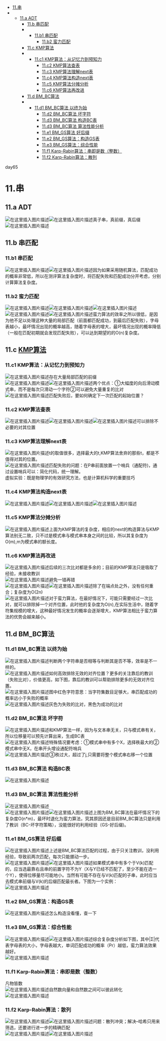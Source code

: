 - [11.串](https://blog.csdn.net/xiaodidadada/article/details/111375771#11_2)
- - [11.a ADT](https://blog.csdn.net/xiaodidadada/article/details/111375771#11a_ADT_3)
    - [11.b 串匹配](https://blog.csdn.net/xiaodidadada/article/details/111375771#11b__6)
    - - [11.b1 串匹配](https://blog.csdn.net/xiaodidadada/article/details/111375771#11b1__7)
        - [11.b2 蛮力匹配](https://blog.csdn.net/xiaodidadada/article/details/111375771#11b2__9)
    - [11.c KMP算法](https://blog.csdn.net/xiaodidadada/article/details/111375771#11c_KMP_11)
    - - [11.c1 KMP算法：从记忆力到预知力](https://blog.csdn.net/xiaodidadada/article/details/111375771#11c1_KMP_12)
        - [11.c2 KMP算法查表](https://blog.csdn.net/xiaodidadada/article/details/111375771#11c2_KMP_16)
        - [11.c3 KMP算法理解next表](https://blog.csdn.net/xiaodidadada/article/details/111375771#11c3_KMPnext_18)
        - [11.c4 KMP算法构造next表](https://blog.csdn.net/xiaodidadada/article/details/111375771#11c4_KMPnext_22)
        - [11.c5 KMP算法分摊分析](https://blog.csdn.net/xiaodidadada/article/details/111375771#11c5_KMP_24)
        - [11.c6 KMP算法再改进](https://blog.csdn.net/xiaodidadada/article/details/111375771#11c6_KMP_26)
    - [11.d BM\_BC算法](https://blog.csdn.net/xiaodidadada/article/details/111375771#11d_BM_BC_31)
    - - [11.d1 BM\_BC算法 以终为始](https://blog.csdn.net/xiaodidadada/article/details/111375771#11d1_BM_BC__32)
        - [11.d2 BM\_BC算法 坏字符](https://blog.csdn.net/xiaodidadada/article/details/111375771#11d2_BM_BC__37)
        - [11.d3 BM\_BC算法 构造BC表](https://blog.csdn.net/xiaodidadada/article/details/111375771#11d3_BM_BC_BC_41)
        - [11.d3 BM\_BC算法 算法性能分析](https://blog.csdn.net/xiaodidadada/article/details/111375771#11d3_BM_BC__43)
        - [11.e1 BM\_GS算法 好后缀](https://blog.csdn.net/xiaodidadada/article/details/111375771#11e1_BM_GS__47)
        - [11.e2 BM\_GS算法：构造GS表](https://blog.csdn.net/xiaodidadada/article/details/111375771#11e2_BM_GSGS_51)
        - [11.e3 BM\_GS算法：综合性能](https://blog.csdn.net/xiaodidadada/article/details/111375771#11e3_BM_GS_53)
        - [11.f1 Karp-Rabin算法：串即是数（整数）](https://blog.csdn.net/xiaodidadada/article/details/111375771#11f1_KarpRabin_56)
        - [11.f2 Karp-Rabin算法：散列](https://blog.csdn.net/xiaodidadada/article/details/111375771#11f2_KarpRabin_60)

  

day65

# 11.串

## 11.a ADT

![在这里插入图片描述](res/11.串/watermark,type_ZmFuZ3poZW5naGVpdGk,shadow_10,text_aHR0cHM6Ly9ibG9nLmNzZG4ubmV0L3hpYW9kaWRhZGFkYQ==,size_16,color_FFFFFF,t_70.png)![在这里插入图片描述](https://img-blog.csdnimg.cn/20201218160542658.png?x-oss-process=image/watermark,type_ZmFuZ3poZW5naGVpdGk,shadow_10,text_aHR0cHM6Ly9ibG9nLmNzZG4ubmV0L3hpYW9kaWRhZGFkYQ==,size_16,color_FFFFFF,t_70)真子串，真前缀，真后缀  
![在这里插入图片描述](res/11.串/watermark,type_ZmFuZ3poZW5naGVpdGk,shadow_10,text_aHR0cHM6Ly9ibG9nLmNzZG4ubmV0L3hpYW9kaWRhZGFkYQ==,size_16,color_FFFFFF,t_70-16520577176451028.png)

## 11.b 串匹配

### 11.b1 串匹配

![在这里插入图片描述](res/11.串/watermark,type_ZmFuZ3poZW5naGVpdGk,shadow_10,text_aHR0cHM6Ly9ibG9nLmNzZG4ubmV0L3hpYW9kaWRhZGFkYQ==,size_16,color_FFFFFF,t_70-16520577176451029.png)![在这里插入图片描述](https://img-blog.csdnimg.cn/20201218165529732.png?x-oss-process=image/watermark,type_ZmFuZ3poZW5naGVpdGk,shadow_10,text_aHR0cHM6Ly9ibG9nLmNzZG4ubmV0L3hpYW9kaWRhZGFkYQ==,size_16,color_FFFFFF,t_70)因为如果采用随机算法，匹配成功的概率非常低，所以在测评算法复杂度时，将匹配失败和匹配成功分开考虑，分别计算算法复杂度。

### 11.b2 蛮力匹配

![在这里插入图片描述](res/11.串/watermark,type_ZmFuZ3poZW5naGVpdGk,shadow_10,text_aHR0cHM6Ly9ibG9nLmNzZG4ubmV0L3hpYW9kaWRhZGFkYQ==,size_16,color_FFFFFF,t_70-16520577176451031.png)![在这里插入图片描述](https://img-blog.csdnimg.cn/2020121817522626.png?x-oss-process=image/watermark,type_ZmFuZ3poZW5naGVpdGk,shadow_10,text_aHR0cHM6Ly9ibG9nLmNzZG4ubmV0L3hpYW9kaWRhZGFkYQ==,size_16,color_FFFFFF,t_70)![在这里插入图片描述](res/11.串/watermark,type_ZmFuZ3poZW5naGVpdGk,shadow_10,text_aHR0cHM6Ly9ibG9nLmNzZG4ubmV0L3hpYW9kaWRhZGFkYQ==,size_16,color_FFFFFF,t_70-16520577176451033.png)![在这里插入图片描述](https://img-blog.csdnimg.cn/20201218180150257.png?x-oss-process=image/watermark,type_ZmFuZ3poZW5naGVpdGk,shadow_10,text_aHR0cHM6Ly9ibG9nLmNzZG4ubmV0L3hpYW9kaWRhZGFkYQ==,size_16,color_FFFFFF,t_70)![在这里插入图片描述](res/11.串/watermark,type_ZmFuZ3poZW5naGVpdGk,shadow_10,text_aHR0cHM6Ly9ibG9nLmNzZG4ubmV0L3hpYW9kaWRhZGFkYQ==,size_16,color_FFFFFF,t_70-16520577176451035.png)蛮力算法的效率之所以很低，是因为他不足以处理这种大量的局部匹配（前面都匹配成功，到最后匹配失败），字母表越小，最坏情况出现的概率越高，随着字母表的增大，最坏情况出现的概率降低（一般在匹配初期就会发现匹配失败），可以达到期望的的O(n)复杂度。

## 11.c [KMP算法](https://so.csdn.net/so/search?q=KMP%E7%AE%97%E6%B3%95&spm=1001.2101.3001.7020)

### 11.c1 KMP算法：从记忆力到预知力

![在这里插入图片描述](res/11.串/watermark,type_ZmFuZ3poZW5naGVpdGk,shadow_10,text_aHR0cHM6Ly9ibG9nLmNzZG4ubmV0L3hpYW9kaWRhZGFkYQ==,size_16,color_FFFFFF,t_70-16520577176461036.png)存在大量局部匹配的前缀  
![在这里插入图片描述](res/11.串/watermark,type_ZmFuZ3poZW5naGVpdGk,shadow_10,text_aHR0cHM6Ly9ibG9nLmNzZG4ubmV0L3hpYW9kaWRhZGFkYQ==,size_16,color_FFFFFF,t_70-16520577176461037.png)![在这里插入图片描述](res/11.串/watermark,type_ZmFuZ3poZW5naGVpdGk,shadow_10,text_aHR0cHM6Ly9ibG9nLmNzZG4ubmV0L3hpYW9kaWRhZGFkYQ==,size_16,color_FFFFFF,t_70-16520577176461038.png)两个优点：①大幅度的向后滑动模式串，而不是每次只滑动一个字符②可以避免大量重复的比对  
![在这里插入图片描述](res/11.串/watermark,type_ZmFuZ3poZW5naGVpdGk,shadow_10,text_aHR0cHM6Ly9ibG9nLmNzZG4ubmV0L3hpYW9kaWRhZGFkYQ==,size_16,color_FFFFFF,t_70-16520577176461039.png)匹配失败后，要如何确定下一次匹配的起始位置？

### 11.c2 KMP算法查表

![在这里插入图片描述](res/11.串/watermark,type_ZmFuZ3poZW5naGVpdGk,shadow_10,text_aHR0cHM6Ly9ibG9nLmNzZG4ubmV0L3hpYW9kaWRhZGFkYQ==,size_16,color_FFFFFF,t_70-16520577176461040.png)![在这里插入图片描述](res/11.串/watermark,type_ZmFuZ3poZW5naGVpdGk,shadow_10,text_aHR0cHM6Ly9ibG9nLmNzZG4ubmV0L3hpYW9kaWRhZGFkYQ==,size_16,color_FFFFFF,t_70-16520577176461041.png)![在这里插入图片描述](res/11.串/watermark,type_ZmFuZ3poZW5naGVpdGk,shadow_10,text_aHR0cHM6Ly9ibG9nLmNzZG4ubmV0L3hpYW9kaWRhZGFkYQ==,size_16,color_FFFFFF,t_70-16520577176461042.png)可以排除不必要的对其位置

### 11.c3 KMP算法理解next表

![在这里插入图片描述](res/11.串/watermark,type_ZmFuZ3poZW5naGVpdGk,shadow_10,text_aHR0cHM6Ly9ibG9nLmNzZG4ubmV0L3hpYW9kaWRhZGFkYQ==,size_16,color_FFFFFF,t_70-16520577176461043.png)t的取值很多，选择最大的t,KMP算法舍弃的那些t，都是不值得对其的位置。  
![在这里插入图片描述](res/11.串/watermark,type_ZmFuZ3poZW5naGVpdGk,shadow_10,text_aHR0cHM6Ly9ibG9nLmNzZG4ubmV0L3hpYW9kaWRhZGFkYQ==,size_16,color_FFFFFF,t_70-16520577176461044.png)匹配失败的问题：在P串前面放置一个哨兵（通配符)，通过设置哨兵可以：简化代码，统一理解。  
虚拟实验：既是物理学的有效研究方法，也是计算机科学的重要技巧

### 11.c4 KMP算法构造next表

![在这里插入图片描述](https://img-blog.csdnimg.cn/2020123017144394.png?x-oss-process=image/watermark,type_ZmFuZ3poZW5naGVpdGk,shadow_10,text_aHR0cHM6Ly9ibG9nLmNzZG4ubmV0L3hpYW9kaWRhZGFkYQ==,size_16,color_FFFFFF,t_70)![在这里插入图片描述](https://img-blog.csdnimg.cn/20201230174255801.png?x-oss-process=image/watermark,type_ZmFuZ3poZW5naGVpdGk,shadow_10,text_aHR0cHM6Ly9ibG9nLmNzZG4ubmV0L3hpYW9kaWRhZGFkYQ==,size_16,color_FFFFFF,t_70)![在这里插入图片描述](res/11.串/watermark,type_ZmFuZ3poZW5naGVpdGk,shadow_10,text_aHR0cHM6Ly9ibG9nLmNzZG4ubmV0L3hpYW9kaWRhZGFkYQ==,size_16,color_FFFFFF,t_70-16520577176471047.png)

### 11.c5 KMP算法分摊分析

![在这里插入图片描述](https://img-blog.csdnimg.cn/20201230200538537.png?x-oss-process=image/watermark,type_ZmFuZ3poZW5naGVpdGk,shadow_10,text_aHR0cHM6Ly9ibG9nLmNzZG4ubmV0L3hpYW9kaWRhZGFkYQ==,size_16,color_FFFFFF,t_70)上面为KMP算法的复杂度，相应的next的构造算法与KMP算法别无二致，只不过是模式串与模式串本身之间的比较，所以其复杂度为O(m),m为模式串的额长度。

### 11.c6 KMP算法再改进

![在这里插入图片描述](res/11.串/watermark,type_ZmFuZ3poZW5naGVpdGk,shadow_10,text_aHR0cHM6Ly9ibG9nLmNzZG4ubmV0L3hpYW9kaWRhZGFkYQ==,size_16,color_FFFFFF,t_70-16520577176471049.png)后续的三次比对都是多余的；目前的KMP算法只是吸取了经验，未接收教训  
![在这里插入图片描述](https://img-blog.csdnimg.cn/2020123020270827.png?x-oss-process=image/watermark,type_ZmFuZ3poZW5naGVpdGk,shadow_10,text_aHR0cHM6Ly9ibG9nLmNzZG4ubmV0L3hpYW9kaWRhZGFkYQ==,size_16,color_FFFFFF,t_70)避免一错再错  
![在这里插入图片描述](res/11.串/watermark,type_ZmFuZ3poZW5naGVpdGk,shadow_10,text_aHR0cHM6Ly9ibG9nLmNzZG4ubmV0L3hpYW9kaWRhZGFkYQ==,size_16,color_FFFFFF,t_70-16520577176471051.png)![在这里插入图片描述](res/11.串/watermark,type_ZmFuZ3poZW5naGVpdGk,shadow_10,text_aHR0cHM6Ly9ibG9nLmNzZG4ubmV0L3hpYW9kaWRhZGFkYQ==,size_16,color_FFFFFF,t_70-16520577176471052.png)除了在端点处之外，没有任何重合；复杂度为O(2n)  
![在这里插入图片描述](res/11.串/watermark,type_ZmFuZ3poZW5naGVpdGk,shadow_10,text_aHR0cHM6Ly9ibG9nLmNzZG4ubmV0L3hpYW9kaWRhZGFkYQ==,size_16,color_FFFFFF,t_70-16520577176471053.png)对于蛮力算法，在最好情况下，可能只需要经过一次比对，就可以排除掉一个对齐位置，此时他的复杂度为O(n),在实际生活中，随着字符集规模的增大，这种最好情况发生的概率会逐渐增大，KMP算法相比于蛮力算法的优势会越来越小。

## 11.d BM\_BC算法

### 11.d1 BM\_BC算法 以终为始

![在这里插入图片描述](res/11.串/watermark,type_ZmFuZ3poZW5naGVpdGk,shadow_10,text_aHR0cHM6Ly9ibG9nLmNzZG4ubmV0L3hpYW9kaWRhZGFkYQ==,size_16,color_FFFFFF,t_70-16520577176471054.png)判断两个字符串是否相等与判断其是否不等，效率是不一样的。  
![在这里插入图片描述](res/11.串/watermark,type_ZmFuZ3poZW5naGVpdGk,shadow_10,text_aHR0cHM6Ly9ibG9nLmNzZG4ubmV0L3hpYW9kaWRhZGFkYQ==,size_16,color_FFFFFF,t_70-16520577176471055.png)如何高效排除无效的对齐位置？更多的关注靠后的教训（失败比对），价值更高，如下图，靠后的教训可以帮助排除更多的无效对齐位置。  
![在这里插入图片描述](res/11.串/watermark,type_ZmFuZ3poZW5naGVpdGk,shadow_10,text_aHR0cHM6Ly9ibG9nLmNzZG4ubmV0L3hpYW9kaWRhZGFkYQ==,size_16,color_FFFFFF,t_70-16520577176471056-16520577176521108)图中红色字符意思：当字符集数目足够大，串匹配成功的概率远小于失败的概率  
![在这里插入图片描述](res/11.串/watermark,type_ZmFuZ3poZW5naGVpdGk,shadow_10,text_aHR0cHM6Ly9ibG9nLmNzZG4ubmV0L3hpYW9kaWRhZGFkYQ==,size_16,color_FFFFFF,t_70-16520577176471057-16520577176521109)灰色为失败的比对，黑色为成功的比对

### 11.d2 BM\_BC算法 坏字符

![在这里插入图片描述](res/11.串/watermark,type_ZmFuZ3poZW5naGVpdGk,shadow_10,text_aHR0cHM6Ly9ibG9nLmNzZG4ubmV0L3hpYW9kaWRhZGFkYQ==,size_16,color_FFFFFF,t_70-16520577176471058.png)和KMP算法一样，因为与文本串无关，只与模式串有关，所以位移量可以预先计算出来，生成BC表  
![在这里插入图片描述](res/11.串/watermark,type_ZmFuZ3poZW5naGVpdGk,shadow_10,text_aHR0cHM6Ly9ibG9nLmNzZG4ubmV0L3hpYW9kaWRhZGFkYQ==,size_16,color_FFFFFF,t_70-16520577176471059.png)特殊情况要考虑：①模式串中有多个X，选择秩最大的②模式串中无X，在串开头增设通配符哨兵  
![在这里插入图片描述](res/11.串/watermark,type_ZmFuZ3poZW5naGVpdGk,shadow_10,text_aHR0cHM6Ly9ibG9nLmNzZG4ubmV0L3hpYW9kaWRhZGFkYQ==,size_16,color_FFFFFF,t_70-16520577176471060.png)③秩过大，超过了j,只需要将整个模式串右移一个位置

### 11.d3 BM\_BC算法 构造BC表

![在这里插入图片描述](https://img-blog.csdnimg.cn/2021030311025930.png?x-oss-process=image/watermark,type_ZmFuZ3poZW5naGVpdGk,shadow_10,text_aHR0cHM6Ly9ibG9nLmNzZG4ubmV0L3hpYW9kaWRhZGFkYQ==,size_16,color_FFFFFF,t_70)

### 11.d3 BM\_BC算法 算法性能分析

![在这里插入图片描述](res/11.串/2021030311073687.png)  
![在这里插入图片描述](https://img-blog.csdnimg.cn/20210303110916725.png?x-oss-process=image/watermark,type_ZmFuZ3poZW5naGVpdGk,shadow_10,text_aHR0cHM6Ly9ibG9nLmNzZG4ubmV0L3hpYW9kaWRhZGFkYQ==,size_16,color_FFFFFF,t_70)![在这里插入图片描述](https://img-blog.csdnimg.cn/20210303111552689.png?x-oss-process=image/watermark,type_ZmFuZ3poZW5naGVpdGk,shadow_10,text_aHR0cHM6Ly9ibG9nLmNzZG4ubmV0L3hpYW9kaWRhZGFkYQ==,size_16,color_FFFFFF,t_70)上图为BM\_BC算法在最坏情况下的复杂度O(n\*m)，最坏时退化为蛮力算法，究其原因还是目前BM\_BC算法只是利用了教训（BC-坏字符策略），没能很好的利用经验（GS-好后缀)。

### 11.e1 BM\_GS算法 好后缀

![在这里插入图片描述](res/11.串/watermark,type_ZmFuZ3poZW5naGVpdGk,shadow_10,text_aHR0cHM6Ly9ibG9nLmNzZG4ubmV0L3hpYW9kaWRhZGFkYQ==,size_16,color_FFFFFF,t_70-16520577176481064-16520577176521117)上述是BM\_BC算法匹配的过程，由于只关注教训，没利用经验，导致前两次匹配，每次只能挪动一步。  
![在这里插入图片描述](res/11.串/watermark,type_ZmFuZ3poZW5naGVpdGk,shadow_10,text_aHR0cHM6Ly9ibG9nLmNzZG4ubmV0L3hpYW9kaWRhZGFkYQ==,size_16,color_FFFFFF,t_70-16520577176481065.png)![在这里插入图片描述](res/11.串/watermark,type_ZmFuZ3poZW5naGVpdGk,shadow_10,text_aHR0cHM6Ly9ibG9nLmNzZG4ubmV0L3hpYW9kaWRhZGFkYQ==,size_16,color_FFFFFF,t_70-16520577176481066.png)如果模式串中有多个于V(k)匹配的，应当选最靠右且串的前置字符不为Y（X与Y已经不匹配了，至少不能在选一个Y），使得位移量尽可能地小。当然有可能不存在与V(k)匹配的子串，此时应当去模式串前缀与V(k)的后缀匹配最长者。下图为一个实例：  
![在这里插入图片描述](res/11.串/watermark,type_ZmFuZ3poZW5naGVpdGk,shadow_10,text_aHR0cHM6Ly9ibG9nLmNzZG4ubmV0L3hpYW9kaWRhZGFkYQ==,size_16,color_FFFFFF,t_70-16520577176481067.png)

### 11.e2 BM\_GS算法：构造GS表

![在这里插入图片描述](res/11.串/watermark,type_ZmFuZ3poZW5naGVpdGk,shadow_10,text_aHR0cHM6Ly9ibG9nLmNzZG4ubmV0L3hpYW9kaWRhZGFkYQ==,size_16,color_FFFFFF,t_70-16520577176481068.png)怎么构造没看懂，查一下

### 11.e3 BM\_GS算法：综合性能

![在这里插入图片描述](res/11.串/watermark,type_ZmFuZ3poZW5naGVpdGk,shadow_10,text_aHR0cHM6Ly9ibG9nLmNzZG4ubmV0L3hpYW9kaWRhZGFkYQ==,size_16,color_FFFFFF,t_70-16520577176481069.png)![在这里插入图片描述](res/11.串/watermark,type_ZmFuZ3poZW5naGVpdGk,shadow_10,text_aHR0cHM6Ly9ibG9nLmNzZG4ubmV0L3hpYW9kaWRhZGFkYQ==,size_16,color_FFFFFF,t_70-16520577176481070.png)综合复杂度分析如下图，其中|Σ|代表字母表的大小，字母表越大，单词匹配成功的概率（Pr）越低，蛮力算法效果越好。  
![在这里插入图片描述](res/11.串/watermark,type_ZmFuZ3poZW5naGVpdGk,shadow_10,text_aHR0cHM6Ly9ibG9nLmNzZG4ubmV0L3hpYW9kaWRhZGFkYQ==,size_16,color_FFFFFF,t_70-16520577176481071.png)

### 11.f1 Karp-Rabin算法：串即是数（整数）

凡物皆数  
![在这里插入图片描述](https://img-blog.csdnimg.cn/20210507210336716.png?x-oss-process=image/watermark,type_ZmFuZ3poZW5naGVpdGk,shadow_10,text_aHR0cHM6Ly9ibG9nLmNzZG4ubmV0L3hpYW9kaWRhZGFkYQ==,size_16,color_FFFFFF,t_70)自然数向量和自然数之间可以彼此转化  
![在这里插入图片描述](https://img-blog.csdnimg.cn/20210507213108912.png?x-oss-process=image/watermark,type_ZmFuZ3poZW5naGVpdGk,shadow_10,text_aHR0cHM6Ly9ibG9nLmNzZG4ubmV0L3hpYW9kaWRhZGFkYQ==,size_16,color_FFFFFF,t_70)

### 11.f2 Karp-Rabin算法：散列

![在这里插入图片描述](res/11.串/watermark,type_ZmFuZ3poZW5naGVpdGk,shadow_10,text_aHR0cHM6Ly9ibG9nLmNzZG4ubmV0L3hpYW9kaWRhZGFkYQ==,size_16,color_FFFFFF,t_70-16520577176481074.png)![在这里插入图片描述](https://img-blog.csdnimg.cn/20210507213947483.png?x-oss-process=image/watermark,type_ZmFuZ3poZW5naGVpdGk,shadow_10,text_aHR0cHM6Ly9ibG9nLmNzZG4ubmV0L3hpYW9kaWRhZGFkYQ==,size_16,color_FFFFFF,t_70)问题：散列冲突；解决–哈希只用来筛选，还要进行进一步的精确匹配  
![在这里插入图片描述](https://img-blog.csdnimg.cn/20210507214248318.png?x-oss-process=image/watermark,type_ZmFuZ3poZW5naGVpdGk,shadow_10,text_aHR0cHM6Ly9ibG9nLmNzZG4ubmV0L3hpYW9kaWRhZGFkYQ==,size_16,color_FFFFFF,t_70)![在这里插入图片描述](res/11.串/watermark,type_ZmFuZ3poZW5naGVpdGk,shadow_10,text_aHR0cHM6Ly9ibG9nLmNzZG4ubmV0L3hpYW9kaWRhZGFkYQ==,size_16,color_FFFFFF,t_70-16520577176481077-16520577176531130)